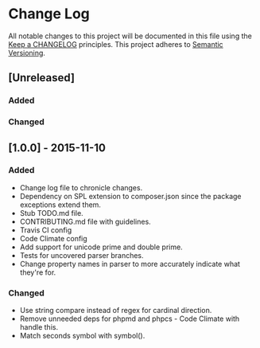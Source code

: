 # Change Log
All notable changes to this project will be documented in this file using the [Keep a CHANGELOG](http://keepachangelog.com/) principles.
This project adheres to [Semantic Versioning](http://semver.org/).

## [Unreleased]
### Added
### Changed

## [1.0.0] - 2015-11-10
### Added
- Change log file to chronicle changes.
- Dependency on SPL extension to composer.json since the package exceptions extend them.
- Stub TODO.md file.
- CONTRIBUTING.md file with guidelines.
- Travis CI config
- Code Climate config
- Add support for unicode prime and double prime.
- Tests for uncovered parser branches.
- Change property names in parser to more accurately indicate what they're for.
### Changed
- Use string compare instead of regex for cardinal direction.
- Remove unneeded deps for phpmd and phpcs - Code Climate with handle this.
- Match seconds symbol with symbol().

